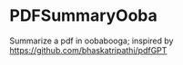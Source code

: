 # PDFSummaryOoba
Summarize a pdf in oobabooga; inspired by https://github.com/bhaskatripathi/pdfGPT
